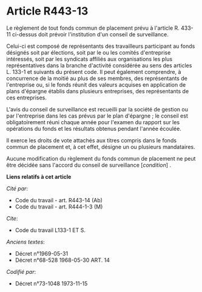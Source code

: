 # Article R443-13

Le règlement de tout fonds commun de placement prévu à l'article R. 433-11 ci-dessus doit prévoir l'institution d'un conseil
de surveillance.

Celui-ci est composé de représentants des travailleurs participant au fonds désignés soit par élections, soit par le ou les
comités d'entreprise intéressés, soit par les syndicats affiliés aux organisations les plus représentatives dans la branche
d'activité considérée au sens des articles L. 133-1 et suivants du présent code. Il peut également comprendre, à concurrence
de la moitié au plus de ses membres, des représentants de l'entreprise ou, si le fonds réunit des valeurs acquises en
application de plans d'épargne établis dans plusieurs entreprises, des représentants de ces entreprises.

L'avis du conseil de surveillance est recueilli par la société de gestion ou par l'entreprise dans les cas prévus par le plan
d'épargne ; le conseil est obligatoirement réuni chaque année pour l'examen du rapport sur les opérations du fonds et les
résultats obtenus pendant l'année écoulée.

Il exerce les droits de vote attachés aux titres compris dans le fonds commun de placement et, à cet effet, désigne un ou
plusieurs mandataires.

Aucune modification du règlement du fonds commun de placement ne peut être décidée sans l'accord du conseil de surveillance
[*condition*] .

**Liens relatifs à cet article**

_Cité par_:

  - Code du travail - art. R443-14 (Ab)
  - Code du travail - art. R444-1-3 (M)

_Cite_:

  - Code du travail L133-1 ET S.

_Anciens textes_:

  - Décret n°1969-05-31
  - Décret n°68-528 1968-05-30 ART. 14

_Codifié par_:

  - Décret n°73-1048 1973-11-15
